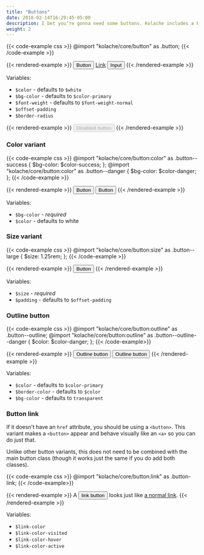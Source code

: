 ```yaml
---
title: "Buttons"
date: 2018-02-14T16:29:45-05:00
description: I bet you’re gonna need some buttons. Kolache includes a basic button and several common variants.
weight: 2
---
```


{{< code-example css >}}
@import "kolache/core/button" as .button;
{{< /code-example >}}

{{< rendered-example >}}
<button class="button">Button</button>
<a href="#" class="button">Link</a>
<input type="button" class="button" value="Input" />
{{< /rendered-example >}}

Variables:

* `$color` - defaults to `$white`
* `$bg-color` - defaults to `$color-primary`
* `$font-weight` - defaults to `$font-weight-normal`
* `$offset-padding`
* `$border-radius`

{{< rendered-example >}}
<button class="button" disabled>Disabled button</button>
{{< /rendered-example >}}

### Color variant

{{< code-example css >}}
@import "kolache/core/button:color" as .button--success {
  $bg-color: $color-success;
};
@import "kolache/core/button:color" as .button--danger {
  $bg-color: $color-danger;
};
{{< /code-example >}}

{{< rendered-example >}}
<button class="button button--success">Button</button>
<button class="button button--danger">Button</button>
{{< /rendered-example >}}

Variables:

* `$bg-color` - _required_
* `$color` - defaults to white

### Size variant

{{< code-example css >}}
@import "kolache/core/button:size" as .button--large {
  $size: 1.25rem;
  };
{{< /code-example >}}

{{< rendered-example >}}
<button class="button button--large">Button</button>
{{< /rendered-example >}}

Variables:

* `$size` - _required_
* `$padding` - defaults to `$offset-padding`

### Outline button

{{< code-example css >}}
@import "kolache/core/button:outline" as .button--outline;
@import "kolache/core/button:outline" as .button--outline--danger {
  $color: $color-danger;
};
{{< /code-example>}}

{{< rendered-example >}}
<button class="button button--outline">Outline button</button>
<button class="button button--outline--danger">Outline button</button>
{{< /rendered-example >}}

Variables:

* `$color` - defaults to `$color-primary`
* `$border-color` - defaults to `$color`
* `$bg-color` - defaults to `transparent`

### Button link

If it doesn’t have an `href` attribute, you should be using a `<button>`. This variant makes a `<button>` appear and behave visually like an `<a>` so you can do just that.

Unlike other button variants, this does not need to be combined with the main button class (though it works just the same if you do add both classes).

{{< code-example css >}}
@import "kolache/core/button:link" as .button-link;
{{< /code-example>}}

{{< rendered-example >}}
A <button class="button-link">link button</button> looks just like
<a href="#">a normal link</a>.
{{< /rendered-example >}}

Variables:

* `$link-color`
* `$link-color-visited`
* `$link-color-hover`
* `$link-color-active`

